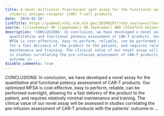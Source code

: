 ```yaml
---
title: A novel multicolor fluorescent spot assay for the functional assessment of
  chimeric antigen receptor (CAR) T-cell products
date: '2024-02-10'
linkTitle: https://pubmed.ncbi.nlm.nih.gov/38340107/?utm_source=curl&utm_medium=rss&utm_campaign=pubmed-2&utm_content=1Rkszs2HVZ2RHP33OibaNFew6VK-LzjJWTD4GwmLlk8B-wCceh&fc=20220923065203&ff=20240211170645&v=2.18.0
source: (((leukemia) OR (lymphoma)) OR (myeloma)) AND (Stanford University[Affiliation])
description: 'CONCLUSIONS: In conclusion, we have developed a novel assay for the
  quantitative and functional potency assessment of CAR-T products. Our optimized
  MFSA is cost-effective, easy to perform, reliable, can be performed overnight, allowing
  for a fast delivery of the product to the patient, and requires relatively minimal
  maintenance and training. The clinical value of our novel assay will be assessed
  in studies correlating the pre-infusion assessment of CAR-T products with the patients''
  outcome in ...'
disable_comments: true
---
```

CONCLUSIONS: In conclusion, we have developed a novel assay for the quantitative and functional potency assessment of CAR-T products. Our optimized MFSA is cost-effective, easy to perform, reliable, can be performed overnight, allowing for a fast delivery of the product to the patient, and requires relatively minimal maintenance and training. The clinical value of our novel assay will be assessed in studies correlating the pre-infusion assessment of CAR-T products with the patients' outcome in ...